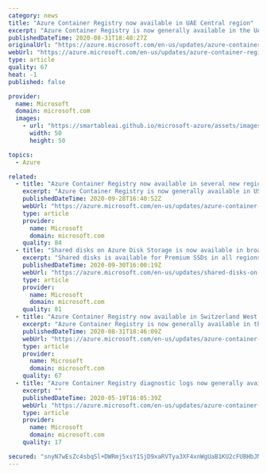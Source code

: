 ```yaml
---
category: news
title: "Azure Container Registry now available in UAE Central region"
excerpt: "Azure Container Registry is now generally available in the UAE Central region, bringing the total number of Azure regions that it's available in to 36. See the list of all regions where Azure Container Registry is available and where it's coming next."
publishedDateTime: 2020-08-31T18:48:27Z
originalUrl: "https://azure.microsoft.com/en-us/updates/azure-container-registry-now-available-in-uae-central-region/"
webUrl: "https://azure.microsoft.com/en-us/updates/azure-container-registry-now-available-in-uae-central-region/"
type: article
quality: 67
heat: -1
published: false

provider:
  name: Microsoft
  domain: microsoft.com
  images:
    - url: "https://smartableai.github.io/microsoft-azure/assets/images/organizations/microsoft.com-50x50.jpg"
      width: 50
      height: 50

topics:
  - Azure

related:
  - title: "Azure Container Registry now available in several new regions"
    excerpt: "Azure Container Registry is now generally available in US Gov Texas, Germany West Central, and Brazil Southeast regions bringing the number of Azure regions that it’s available in to 38."
    publishedDateTime: 2020-09-28T16:40:52Z
    webUrl: "https://azure.microsoft.com/en-us/updates/azure-container-registry-now-available-in-several-new-regions/"
    type: article
    provider:
      name: Microsoft
      domain: microsoft.com
    quality: 84
  - title: "Shared disks on Azure Disk Storage is now available in broader set of regions"
    excerpt: "Shared disks is available for Premium SSDs in all regions and available for Ultra Disks in all regions that support Ultra Disks."
    publishedDateTime: 2020-09-30T16:00:19Z
    webUrl: "https://azure.microsoft.com/en-us/updates/shared-disks-on-azure-disk-storage-is-now-available-in-broader-set-of-regions/"
    type: article
    provider:
      name: Microsoft
      domain: microsoft.com
    quality: 81
  - title: "Azure Container Registry now available in Switzerland West region"
    excerpt: "Azure Container Registry is now generally available in the Switzerland West region, bringing the total number of Azure regions that it's available in to 35. See the list of all regions where Azure Container Registry is available and where it's coming next."
    publishedDateTime: 2020-08-31T18:46:09Z
    webUrl: "https://azure.microsoft.com/en-us/updates/azure-container-registry-now-available-in-switzerland-west-region/"
    type: article
    provider:
      name: Microsoft
      domain: microsoft.com
    quality: 67
  - title: "Azure Container Registry diagnostic logs now generally available"
    excerpt: ""
    publishedDateTime: 2020-05-19T16:05:39Z
    webUrl: "https://azure.microsoft.com/en-us/updates/azure-container-registry-diagnostic-logs-now-generally-available/"
    type: article
    provider:
      name: Microsoft
      domain: microsoft.com
    quality: 17

secured: "snyN7wEsZc4sbqSl+DWRmj5xsY1SjD9xaRVTya3XF4xnWgUaB1KU2cFUBHbJMtz6SMOJaf22dHLEEzgfli+QJ1pNij3LkeAY6JsjlQIhWTaskJBqejzH429oa1/2thvgrNfxLsCaENIi2h7HJBZN2ErPwIe+WaMUxiV8w2xrjL0gLI3lKlOXSm1ZDU17weFgocmmKgJ/AKIgbq/7UZTliFh7IkbW+1Wjnu1xAK1f7OqaJD3pyNY1pTU8HNqkhsaS/3Ks22LvBp62gAR8JX55VhSYr88BHWUEh/gGJiLrWasnJWzYj8R2CFeVJn5z+UdklEOQjNp/t9W4IFkt2iG1M97SoEg9R0oiZwXNQgkAmTg=;NyH4bljFgVcXu1aK0diQnA=="
---
```


